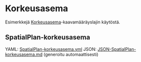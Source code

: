 # Korkeusasema

Esimerkkejä [Korkeusasema](http://uri.suomi.fi/codelist/rytj/RY_Kaavamaarayslaji/code/korkeusasema)-kaavamääräyslajin käytöstä.

## SpatialPlan-korkeusasema

YAML: [SpatialPlan-korkeusasema.yml](./SpatialPlan-korkeusasema.yml)
JSON: [JSON-SpatialPlan-korkeusasema.md](./SpatialPlan-korkeusasema.md) (generoitu automaattisesti)